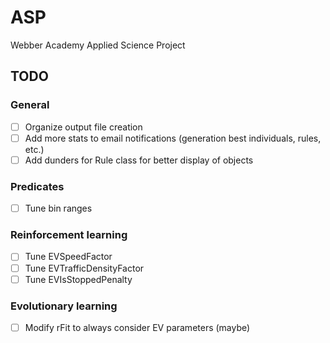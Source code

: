 # ASP
Webber Academy Applied Science Project

## TODO

### General
- [ ] Organize output file creation
- [ ] Add more stats to email notifications (generation best individuals, rules, etc.)
- [ ] Add dunders for Rule class for better display of objects

### Predicates
- [ ] Tune bin ranges

### Reinforcement learning
- [ ] Tune EVSpeedFactor
- [ ] Tune EVTrafficDensityFactor
- [ ] Tune EVIsStoppedPenalty

### Evolutionary learning
- [ ] Modify rFit to always consider EV parameters (maybe)